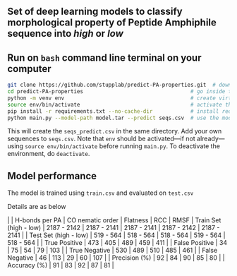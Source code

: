 
## Set of deep learning models to classify morphological property of Peptide Amphiphile sequence into _high_ or _low_

## Run on `bash` command line terminal on your computer
```bash
git clone https://github.com/stupplab/predict-PA-properties.git  # download the repository
cd predict-PA-properties                                  # go inside the downloded directory
python -m venv env                                        # create virtual envrironment env
source env/bin/activate                                   # activate the env
pip install -r requirements.txt --no-cache-dir            # install required libraries in the env
python main.py --model-path model.tar --predict seqs.csv  # use the model
```
This will create the `seqs_predict.csv` in the same directory. Add your own sequences to `seqs.csv`. Note that `env` should be activated—if not already—using `source env/bin/activate` before running `main.py`. To deactivate the environment, do `deactivate`.


## Model performance
The model is trained using `train.csv` and evaluated on `test.csv`

Details are as below

|  | H-bonds per PA | CO nematic order | Flatness | RCC | RMSF
| Train Set (high - low) | 2187 - 2142 | 2187 - 2141 | 2187 - 2141 | 2187 - 2142 | 2187 - 2141 |
| Test Set (high - low) | 519 - 564 | 518 - 564 | 518 - 564 | 519 - 564 | 518 - 564 |
| True Positive | 473 | 405 | 489 | 459 | 411 |
| False Positive | 34 | 75 | 54 | 79 | 103 |
| True Negative | 530 | 489 | 510 | 485 | 461 |
| False Negative | 46 | 113 | 29 | 60 | 107 |
| Precision (%) | 92 | 84 | 90 | 85 | 80 |
| Accuracy (%) | 91 | 83 | 92 | 87 | 81 |


